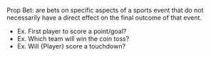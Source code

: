 Prop Bet: are bets on specific aspects of a sports event that do not necessarily have a direct effect on the final outcome of that event.
* Ex. First player to score a point/goal?
* Ex. Which team will win the coin toss?
* Ex. Will {Player} score a touchdown?

